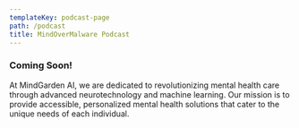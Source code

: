 ```yaml
---
templateKey: podcast-page
path: /podcast
title: MindOverMalware Podcast
---
```

### Coming Soon!

At MindGarden AI, we are dedicated to revolutionizing mental health care through advanced neurotechnology and machine learning. Our mission is to provide accessible, personalized mental health solutions that cater to the unique needs of each individual.